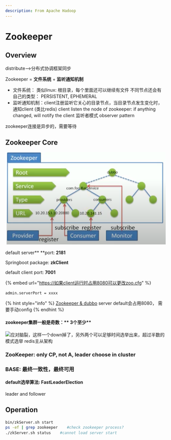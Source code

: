 ```yaml
---
description: From Apache Hadoop
---
```


# Zookeeper

## Overview

distribute-->分布式协调框架同步

Zookeeper = **文件系统** + **监听通知机制**

* 文件系统： 类似linux: 根目录，每个里面还可以继续有文件 不同节点还会有自己的类型： PERSISTENT, EPHEMERAL
* 监听通知机制：client注册监听它关心的目录节点，当目录节点发生变化时，通知client (类比redis) client listen the node of zookeeper: if anything changed, will notify the client 监听者模式 observer pattern

zookeeper连接是异步的，需要等待

## Zookeeper Core

![本身是一个目录结构系统（类比linux）](<../.gitbook/assets/image (6).png>)

default server** **port: **2181**

Springboot package: **zkClient**

default client port: **7001**

{% embed url="https://如果client运行时占用8080可以更改zoo.cfg" %}

```
admin.serverPort = xxxx
```

{% hint style="info" %}
[Zookeeper & dubbo](https://www.jianshu.com/p/9f3f8b0d6a08) server default会占用8080， 需要手动config
{% endhint %}

#### zookeeper集群一般是**奇数**：** 3个至少**

![应对脑裂，这样一个down掉了，另外两个可以足够时间选举出来，超过半数的模式选举 redis主从架构](https://firebasestorage.googleapis.com/v0/b/gitbook-x-prod.appspot.com/o/spaces%2F-MFqvIOP6F1uRQ6y7Bto%2Fuploads%2FFPhvTpLxh1hOF0hmV3qs%2Ffile.png?alt=media)



### ZooKeeper: only CP, not A, leader choose in cluster

### BASE: 最终一致性，最终可用

#### default选举算法: FastLeaderElection

 leader and follower



## Operation

```bash
bin/zkServer.sh start
ps -ef | grep zookeeper    #check zookeeper process?
./zkServer.sh status    #cannot load server start 
```

